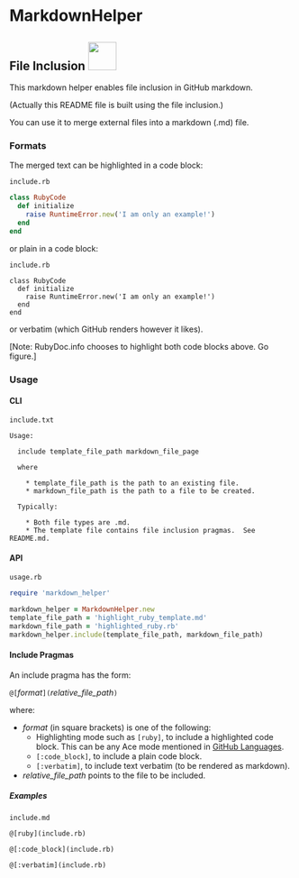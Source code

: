 # MarkdownHelper

## File Inclusion  <img src="https://raw.githubusercontent.com/BurdetteLamar/MarkdownHelper/master/images/include.png" width="50">

This markdown helper enables file inclusion in GitHub markdown.

(Actually this README file is built using the file inclusion.)

You can use it to merge external files into a markdown (</code>.md</code>) file.

### Formats

The merged text can be highlighted in a code block:

<code>include.rb</code>
```ruby
class RubyCode
  def initialize
    raise RuntimeError.new('I am only an example!')
  end
end
```

or plain in a code block:

<code>include.rb</code>
```
class RubyCode
  def initialize
    raise RuntimeError.new('I am only an example!')
  end
end
```

or verbatim (which GitHub renders however it likes).

[Note:  RubyDoc.info chooses to highlight both code blocks above.  Go figure.]

### Usage

#### CLI

<code>include.txt</code>
```
Usage:

  include template_file_path markdown_file_page

  where

    * template_file_path is the path to an existing file.
    * markdown_file_path is the path to a file to be created.

  Typically:

    * Both file types are .md.
    * The template file contains file inclusion pragmas.  See README.md.
```

#### API

<code>usage.rb</code>
```ruby
require 'markdown_helper'

markdown_helper = MarkdownHelper.new
template_file_path = 'highlight_ruby_template.md'
markdown_file_path = 'highlighted_ruby.rb'
markdown_helper.include(template_file_path, markdown_file_path)
```

#### Include Pragmas

An include pragma has the form:

<code>@[</code>*format*<code>](</code>*relative_file_path*<code>)</code>

where:

* *format* (in square brackets) is one of the following:
  * Highlighting mode such as <code>[ruby]</code>, to include a highlighted code block.  This can be any Ace mode mentioned in [GitHub Languages](https://github.com/github/linguist/blob/master/lib/linguist/languages.yml).
  * <code>[:code_block]</code>, to include a plain code block.
  * <code>[:verbatim]</code>, to include text verbatim (to be rendered as markdown).
* *relative_file_path* points to the file to be included.

##### Examples

<code>include.md</code>
```verbatim
@[ruby](include.rb)

@[:code_block](include.rb)

@[:verbatim](include.rb)
```


